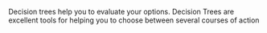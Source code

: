 Decision trees help you to evaluate your options. Decision Trees are excellent tools for helping you to choose between several courses of action
